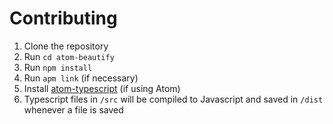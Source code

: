 # Contributing

1. Clone the repository
2. Run `cd atom-beautify`
3. Run `npm install`
4. Run `apm link` (if necessary)
5. Install [atom-typescript](https://atom.io/packages/atom-typescript) (if using Atom)
6. Typescript files in `/src` will be compiled to Javascript and saved in `/dist` whenever a file is saved